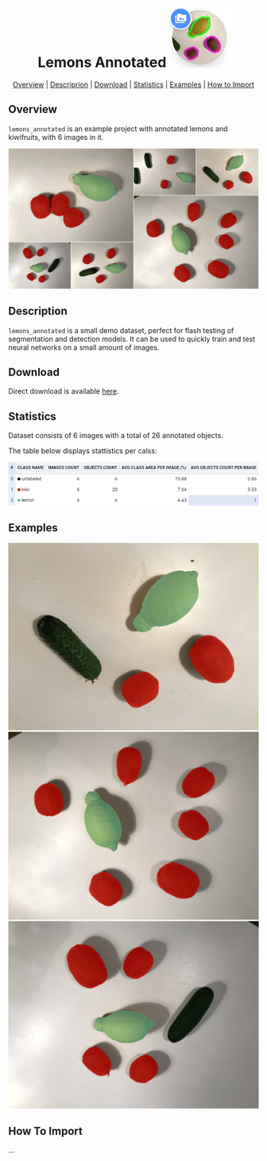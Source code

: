 
<div align="center"> 

# Lemons Annotated  ![icon](./img/icon.jpg) 


<p align="center">

  <a href="#overview">Overview</a> |
  <a href="#description">Descriprion</a> |
  <a href="#download">Download</a> |
  <a href="#statistics">Statistics</a> |
  <a href="#examples">Examples</a> |
  <a href="#how-to-import">How to Import</a> 
</p>
</div>



## Overview 

 `lemons_annotated` is an example project with annotated lemons and kiwifruits, with 6 images in it. 

![](./img/IMG_0748_pr.jpg)

## Description 

`lemons_annotated` is a small demo dataset, perfect for flash testing of segmentation and detection models. It can be used to quickly train and test neural networks on a small amount of images.

## Download

Direct download is available [here](x).

## Statistics

Dataset consists of 6 images with a total of 26 annotated objects. 

The table below displays stattistics per calss:

![](./img/stats.jpg)

## Examples

![](./img/IMG_0748.png) ![](./img/IMG_2084.png) ![](./img/IMG_4451.png) 

## How To Import

...
